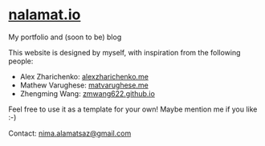 # [nalamat.io](https://nalamat.io)

My portfolio and (soon to be) blog

This website is designed by myself, with inspiration from the following people:

- Alex Zharichenko: [alexzharichenko.me](https://alexzharichenko.me)
- Mathew Varughese: [matvarughese.me](https://matvarughese.me/portfolio.html)
- Zhengming Wang: [zmwang622.github.io](https://zmwang622.github.io)

Feel free to use it as a template for your own! Maybe mention me if you like :-)

Contact: nima.alamatsaz@gmail.com
